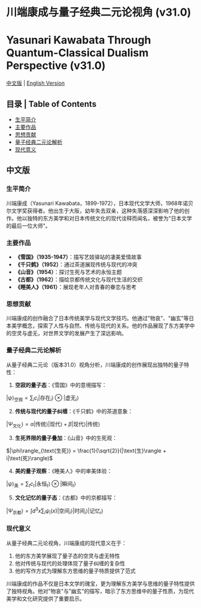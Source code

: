 # 川端康成与量子经典二元论视角 (v31.0)
# Yasunari Kawabata Through Quantum-Classical Dualism Perspective (v31.0)

[中文版](#中文版) | [English Version](#english-version)

## 目录 | Table of Contents
- [生平简介](#生平简介)
- [主要作品](#主要作品)
- [思想贡献](#思想贡献)
- [量子经典二元论解析](#量子经典二元论解析)
- [现代意义](#现代意义)

<a name="中文版"></a>
## 中文版

### 生平简介

川端康成（Yasunari Kawabata，1899-1972），日本现代文学大师，1968年诺贝尔文学奖获得者。他出生于大阪，幼年失去双亲，这种失落感深深影响了他的创作。他以独特的东方美学和对日本传统文化的现代诠释而闻名，被誉为"日本文学的最后一位大师"。

### 主要作品

- **《雪国》（1935-1947）**：描写艺妓驿站的凄美爱情故事
- **《千只鹤》（1952）**：通过茶道展现传统与现代的冲突
- **《山音》（1954）**：探讨生死与艺术的永恒主题
- **《古都》（1962）**：描绘京都传统文化与现代生活的交织
- **《睡美人》（1961）**：展现老年人对青春的眷恋与思考

### 思想贡献

川端康成的创作融合了日本传统美学与现代文学技巧。他通过"物哀"、"幽玄"等日本美学概念，探索了人性与自然、传统与现代的关系。他的作品展现了东方美学中的空灵与虚无，对世界文学的发展产生了深远影响。

### 量子经典二元论解析

从量子经典二元论（版本31.0）视角分析，川端康成的创作展现出独特的量子特性：

1. **空寂的量子态**：《雪国》中的意境描写：

$`|\psi\rangle_{\text{空寂}} = \sum_i c_i |\text{存在}_i\rangle \otimes |\text{虚无}_i\rangle`$

2. **传统与现代的量子纠缠**：《千只鹤》中的茶道意象：

$`|\Psi_{\text{文化}}\rangle = \alpha |\text{传统}\rangle |\text{现代}\rangle + \beta |\text{现代}\rangle |\text{传统}\rangle`$

3. **生死界限的量子叠加**：《山音》中的生死观：

$`|\phi\rangle_{\text{生死}} = \frac{1}{\sqrt{2}}(|\text{生}\rangle + i|\text{死}\rangle)`$

4. **美的量子观察**：《睡美人》中的审美体验：

$`|\psi\rangle_{\text{美}} = \sum_t c_t |\text{永恒}_t\rangle \otimes |\text{瞬间}_t\rangle`$

5. **文化记忆的量子态**：《古都》中的京都描写：

$`|\Psi_{\text{京都}}\rangle = \int d^3x \sum_i \psi_i(x)|\text{空间}_i\rangle |\text{时间}_i\rangle |\text{记忆}_i\rangle`$

### 现代意义

从量子经典二元论视角，川端康成的现代意义在于：

1. 他的东方美学展现了量子态的空灵与虚无特性
2. 他对传统与现代的处理体现了量子纠缠的复杂性
3. 他的写作方式为理解东方思维的量子特质提供了范式

川端康成的作品不仅是日本文学的瑰宝，更为理解东方美学与思维的量子特性提供了独特视角。他对"物哀"与"幽玄"的描写，暗示了东方思维中的量子性质，为现代美学和文化研究提供了重要启示。
